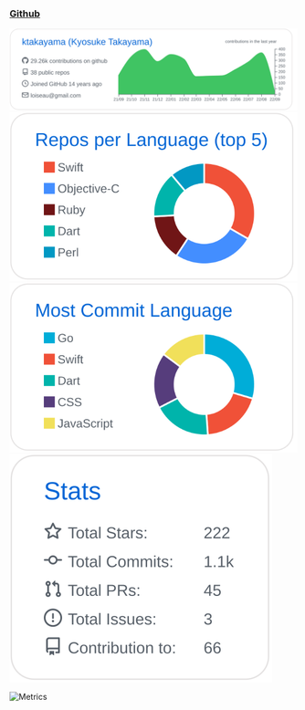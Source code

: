 
### [Github](https://github.com/)

[![](https://raw.githubusercontent.com/ktakayama/ktakayama/master/profile-summary-card-output/github/0-profile-details.svg)](https://github.com/vn7n24fzkq/github-profile-summary-cards)
[![](https://raw.githubusercontent.com/ktakayama/ktakayama/master/profile-summary-card-output/github/1-repos-per-language.svg)](https://github.com/vn7n24fzkq/github-profile-summary-cards)
[![](https://raw.githubusercontent.com/ktakayama/ktakayama/master/profile-summary-card-output/github/2-most-commit-language.svg)](https://github.com/vn7n24fzkq/github-profile-summary-cards)
[![](https://raw.githubusercontent.com/ktakayama/ktakayama/master/profile-summary-card-output/github/3-stats.svg)](https://github.com/vn7n24fzkq/github-profile-summary-cards)

![Metrics](https://metrics.lecoq.io/ktakayama?template=classic&base.header=0&base.activity=0&base.community=0&base.repositories=0&base.metadata=0&isocalendar=1&isocalendar.duration=half-year&config.timezone=Asia%2FTokyo)

